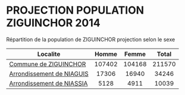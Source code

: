 # PROJECTION POPULATION ZIGUINCHOR 2014
	
Répartition de la population de ZIGUINCHOR projection selon le sexe
	
| Localite  | Homme | Femme | Total |
| --------- |:-----:|:-----:|:-----:|
| [Commune de ZIGUINCHOR](ZIGUINCHOR) | 107402 | 104168 | 211570 |
| [Arrondissement de NIAGUIS](NIAGUIS) | 17306 | 16940 | 34246 |
| [Arrondissement de NIASSIA](NIASSIA) | 5128 | 4911 | 10039 |
